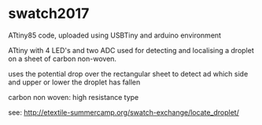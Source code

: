# swatch2017
ATtiny85 code, uploaded using USBTiny and arduino environment

ATtiny with 4 LED's and two ADC
used for detecting and localising a droplet on a sheet of carbon non-woven.

uses the potential drop over the rectangular sheet to detect ad which side and upper or lower the droplet has fallen

carbon non woven: high resistance type

see: http://etextile-summercamp.org/swatch-exchange/locate_droplet/
